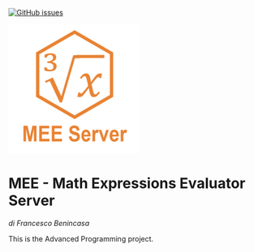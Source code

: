 [![GitHub issues](https://img.shields.io/github/issues/xcesco/ap-project.svg)](https://github.com/xcesco/ap-project/issues)

![logo](https://github.com/xcesco/ap-project/blob/master/assets/logo_256.png)

# MEE - Math Expressions Evaluator Server

_di Francesco Benincasa_

This is the Advanced Programming project.


